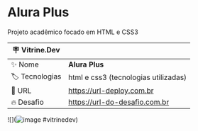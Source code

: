 # Alura Plus

Projeto acadêmico focado em HTML e CSS3

| :placard: Vitrine.Dev |     |
| -------------  | --- |
| :sparkles: Nome        | **Alura Plus**
| :label: Tecnologias | html e css3 (tecnologias utilizadas)
| :rocket: URL         | https://url-deploy.com.br
| :fire: Desafio     | https://url-do-desafio.com.br

<!-- Inserir imagem com a #vitrinedev ao final do link -->
![](![image](https://lh3.googleusercontent.com/bnjCQGWoze8fyV_5I7WrbbL2XV6xv081VXpcO9t6Ww_vA-phGq1rztnHU5JTtwyLSaSnj2V5Q4Ul-LxncgEpzDpS3sKnWN-h_ehF0fQwk31MTp_Xe23e0Z-0AwbkqrRv1iW0LkY6Wh8zqZyc2Rjar1mS-3PL4TdY7t1hvne80T93CH4-wEDYT_6SlTggSRjqBmIljiBXkGYDhpP4hY3O7TOgHfK9SymiJ2X8GVum6GzaJ3p-YYRR23MMp83-tSDcJdVMWd0Hs_uVqhZG85iCGdZZ-UyaE4yfGJyaFLw-gDDkeVWmKldsLjyFhXEjLW0MLgFl8A2YHh0qzyBlCO16z6XCLUsvL9bdO1_ZWddOd8LY7XJ77_jWkAyNRiyhwvjqYLXi1Swpq9GXkEFo7OGZlPGLZZ1cuYvMXSiloDeVQS6gy0_mLQE2TK5sStSAMQhsWQuEhMyn3h98MlgAM4-1tedUjBahgRkmiZW0aKLWsYbnvVtoyAeQCQxXd84bVKf7jKTrIrVhn9asT1oILm5DkBSrO6S2QVqbXj-S7-lSMywQSHctq4zLudfwPFEHlgTx-i1DJRoV8Gd1gflm2V_NtfWnxDCCIRtpxKWwrC9I5gNEVhhBs6A51Q6gv3sjEhOSGXgol43AoAf3J7XXxRtrQjx2dZKou2U3OLoH57WdBSN81wTzF7gt2v0qn2jzS2l4KpBh8_HJ7qFIPh4qAOFWh0hO_ySze2h96HLsF3z7DhDObnCQfszh_taT6sRWDXcZZKua_wPOknIx8jBOkvPCr8lvTw7TGNBLYw=w1881-h909-no?authuser=0)
#vitrinedev)

